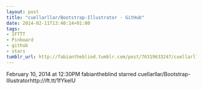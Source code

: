 ```yaml
---
layout: post
title: "cuellarllar/Bootstrap-Illustrator · GitHub"
date: 2014-02-11T13:40:14+01:00
tags:
- IFTTT
- Pinboard
- github
- stars
tumblr_url: http://fabiantheblind.tumblr.com/post/76319633247/cuellarllar-bootstrap-illustrator-github
---
```

February 10, 2014 at 12:30PM
fabiantheblind starred cuellarllar/Bootstrap-Illustratorhttp://ift.tt/1fYkelU

